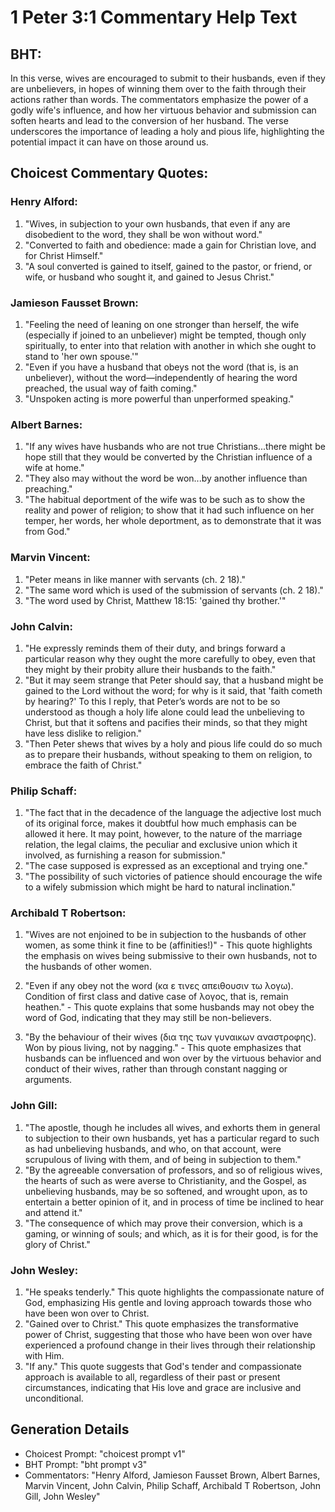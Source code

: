 # 1 Peter 3:1 Commentary Help Text

## BHT:
In this verse, wives are encouraged to submit to their husbands, even if they are unbelievers, in hopes of winning them over to the faith through their actions rather than words. The commentators emphasize the power of a godly wife's influence, and how her virtuous behavior and submission can soften hearts and lead to the conversion of her husband. The verse underscores the importance of leading a holy and pious life, highlighting the potential impact it can have on those around us.

## Choicest Commentary Quotes:
### Henry Alford:
1. "Wives, in subjection to your own husbands, that even if any are disobedient to the word, they shall be won without word." 
2. "Converted to faith and obedience: made a gain for Christian love, and for Christ Himself." 
3. "A soul converted is gained to itself, gained to the pastor, or friend, or wife, or husband who sought it, and gained to Jesus Christ."

### Jamieson Fausset Brown:
1. "Feeling the need of leaning on one stronger than herself, the wife (especially if joined to an unbeliever) might be tempted, though only spiritually, to enter into that relation with another in which she ought to stand to 'her own spouse.'"
2. "Even if you have a husband that obeys not the word (that is, is an unbeliever), without the word—independently of hearing the word preached, the usual way of faith coming."
3. "Unspoken acting is more powerful than unperformed speaking."

### Albert Barnes:
1. "If any wives have husbands who are not true Christians...there might be hope still that they would be converted by the Christian influence of a wife at home."
2. "They also may without the word be won...by another influence than preaching."
3. "The habitual deportment of the wife was to be such as to show the reality and power of religion; to show that it had such influence on her temper, her words, her whole deportment, as to demonstrate that it was from God."

### Marvin Vincent:
1. "Peter means in like manner with servants (ch. 2 18)."
2. "The same word which is used of the submission of servants (ch. 2 18)."
3. "The word used by Christ, Matthew 18:15: 'gained thy brother.'"

### John Calvin:
1. "He expressly reminds them of their duty, and brings forward a particular reason why they ought the more carefully to obey, even that they might by their probity allure their husbands to the faith."
2. "But it may seem strange that Peter should say, that a husband might be gained to the Lord without the word; for why is it said, that 'faith cometh by hearing?' To this I reply, that Peter’s words are not to be so understood as though a holy life alone could lead the unbelieving to Christ, but that it softens and pacifies their minds, so that they might have less dislike to religion."
3. "Then Peter shews that wives by a holy and pious life could do so much as to prepare their husbands, without speaking to them on religion, to embrace the faith of Christ."

### Philip Schaff:
1. "The fact that in the decadence of the language the adjective lost much of its original force, makes it doubtful how much emphasis can be allowed it here. It may point, however, to the nature of the marriage relation, the legal claims, the peculiar and exclusive union which it involved, as furnishing a reason for submission."
2. "The case supposed is expressed as an exceptional and trying one."
3. "The possibility of such victories of patience should encourage the wife to a wifely submission which might be hard to natural inclination."

### Archibald T Robertson:
1. "Wives are not enjoined to be in subjection to the husbands of other women, as some think it fine to be (affinities!)" - This quote highlights the emphasis on wives being submissive to their own husbands, not to the husbands of other women.

2. "Even if any obey not the word (κα ε τινες απειθουσιν τω λογω). Condition of first class and dative case of λογος, that is, remain heathen." - This quote explains that some husbands may not obey the word of God, indicating that they may still be non-believers.

3. "By the behaviour of their wives (δια της των γυναικων αναστροφης). Won by pious living, not by nagging." - This quote emphasizes that husbands can be influenced and won over by the virtuous behavior and conduct of their wives, rather than through constant nagging or arguments.

### John Gill:
1. "The apostle, though he includes all wives, and exhorts them in general to subjection to their own husbands, yet has a particular regard to such as had unbelieving husbands, and who, on that account, were scrupulous of living with them, and of being in subjection to them."
2. "By the agreeable conversation of professors, and so of religious wives, the hearts of such as were averse to Christianity, and the Gospel, as unbelieving husbands, may be so softened, and wrought upon, as to entertain a better opinion of it, and in process of time be inclined to hear and attend it."
3. "The consequence of which may prove their conversion, which is a gaming, or winning of souls; and which, as it is for their good, is for the glory of Christ."

### John Wesley:
1. "He speaks tenderly." This quote highlights the compassionate nature of God, emphasizing His gentle and loving approach towards those who have been won over to Christ.
2. "Gained over to Christ." This quote emphasizes the transformative power of Christ, suggesting that those who have been won over have experienced a profound change in their lives through their relationship with Him.
3. "If any." This quote suggests that God's tender and compassionate approach is available to all, regardless of their past or present circumstances, indicating that His love and grace are inclusive and unconditional.


## Generation Details
- Choicest Prompt: "choicest prompt v1"
- BHT Prompt: "bht prompt v3"
- Commentators: "Henry Alford, Jamieson Fausset Brown, Albert Barnes, Marvin Vincent, John Calvin, Philip Schaff, Archibald T Robertson, John Gill, John Wesley"
